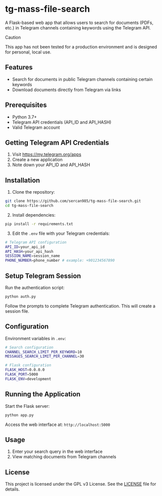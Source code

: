 # tg-mass-file-search

A Flask-based web app that allows users to search for documents (PDFs, etc.) in Telegram channels containing keywords using the Telegram API.

> [!CAUTION]
> This app has not been tested for a production environment and is designed for personal, local use.

## Features

- Search for documents in public Telegram channels containing certain keywords
- Download documents directly from Telegram via links

## Prerequisites

- Python 3.7+
- Telegram API credentials (API_ID and API_HASH)
- Valid Telegram account

## Getting Telegram API Credentials

1. Visit https://my.telegram.org/apps
2. Create a new application
3. Note down your API_ID and API_HASH

## Installation

1. Clone the repository:
```bash
git clone https://github.com/sercan985/tg-mass-file-search.git
cd tg-mass-file-search
```

2. Install dependencies:
```bash
pip install -r requirements.txt
```

3. Edit the `.env` file with your Telegram credentials:
```bash
# Telegram API configuration
API_ID=your_api_id
API_HASH=your_api_hash
SESSION_NAME=session_name
PHONE_NUMBER=phone_number # example: +901234567890
```

## Setup Telegram Session

Run the authentication script:
```bash
python auth.py
```

Follow the prompts to complete Telegram authentication. This will create a session file.

## Configuration

Environment variables in `.env`:
```bash
# Search configuration
CHANNEL_SEARCH_LIMIT_PER_KEYWORD=10
MESSAGES_SEARCH_LIMIT_PER_CHANNEL=30

# Flask configuration
FLASK_HOST=0.0.0.0
FLASK_PORT=5000
FLASK_ENV=development
```

## Running the Application

Start the Flask server:
```bash
python app.py
```

Access the web interface at: `http://localhost:5000`

## Usage

1. Enter your search query in the web interface
2. View matching documents from Telegram channels

## License
This project is licensed under the GPL v3 License. See the [LICENSE](LICENSE) file for details.
